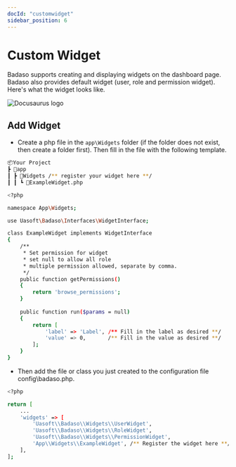 ```yaml
---
docId: "customwidget"
sidebar_position: 6
---
```


# Custom Widget

Badaso supports creating and displaying widgets on the dashboard page. Badaso also provides default widget (user, role and permission widget). Here's what the widget looks like.

![Docusaurus logo](/img/widget.png)

## Add Widget
- Create a php file in the `app\Widgets` folder (if the folder does not exist, then create a folder first). Then fill in the file with the following template.

```bash
📦Your Project
┣ 📂app
┃ ┣ 📂Widgets /** register your widget here **/
┃ ┃ ┗ 📜ExampleWidget.php
```

```bash
<?php

namespace App\Widgets;

use Uasoft\Badaso\Interfaces\WidgetInterface;

class ExampleWidget implements WidgetInterface
{
    /**
     * Set permission for widget
     * set null to allow all role
     * multiple permission allowed, separate by comma.
     */
    public function getPermissions()
    {
        return 'browse_permissions';
    }
    
    public function run($params = null)
    {
        return [
            'label' => 'Label', /** Fill in the label as desired **/
            'value' => 0,       /** Fill in the value as desired **/
        ];
    }
}
```

- Then add the file or class you just created to the configuration file config\badaso.php.
```bash
<?php

return [
    ...
    'widgets' => [
        'Uasoft\\Badaso\\Widgets\\UserWidget',
        'Uasoft\\Badaso\\Widgets\\RoleWidget',
        'Uasoft\\Badaso\\Widgets\\PermissionWidget',
        'App\\Widgets\\ExampleWidget', /** Register the widget here **/
    ],
];
```
